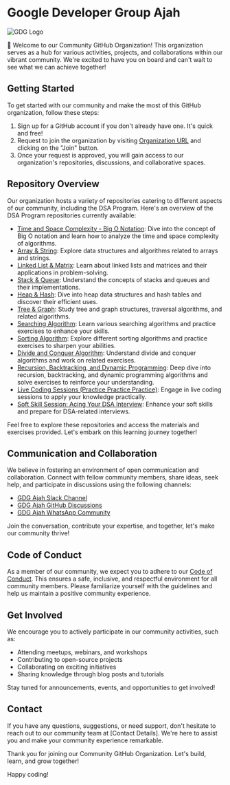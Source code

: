 # Google Developer Group Ajah

![GDG Logo]('/asset/logo.png')

👋 Welcome to our Community GitHub Organization! This organization serves as a hub for various activities, projects, and collaborations within our vibrant community. We're excited to have you on board and can't wait to see what we can achieve together!

## Getting Started

To get started with our community and make the most of this GitHub organization, follow these steps:

1. Sign up for a GitHub account if you don't already have one. It's quick and free!
1. Request to join the organization by visiting [Organization URL](https://github.com/GDG-Ajah) and clicking on the "Join" button.
1. Once your request is approved, you will gain access to our organization's repositories, discussions, and collaborative spaces.

## Repository Overview

Our organization hosts a variety of repositories catering to different aspects of our community, including the DSA Program. Here's an overview of the DSA Program repositories currently available:

- [Time and Space Complexity - Big O Notation](https://github.com/GDG-Ajah/Time-and-Space-Complexity--Big-O-Notation): Dive into the concept of Big O notation and learn how to analyze the time and space complexity of algorithms.
- [Array & String](https://github.com/GDG-Ajah/Arrays-and-String): Explore data structures and algorithms related to arrays and strings.
- [Linked List & Matrix](https://github.com/GDG-Ajah/Linked-List-and-Matrix): Learn about linked lists and matrices and their applications in problem-solving.
- [Stack & Queue](https://github.com/GDG-Ajah/Stack-and-Queue): Understand the concepts of stacks and queues and their implementations.
- [Heap & Hash](https://github.com/GDG-Ajah/Heap-and-Hash): Dive into heap data structures and hash tables and discover their efficient uses.
- [Tree & Graph](https://github.com/GDG-Ajah/Tree-and-Graph): Study tree and graph structures, traversal algorithms, and related algorithms.
- [Searching Algorithm](https://github.com/GDG-Ajah/Searching-Algorithm---Excercise): Learn various searching algorithms and practice exercises to enhance your skills.
- [Sorting Algorithm](https://github.com/GDG-Ajah/Sorting-Algorithm---Excercise): Explore different sorting algorithms and practice exercises to sharpen your abilities.
- [Divide and Conquer Algorithm](https://github.com/GDG-Ajah/Divide-and-Conquer-Algorithm---Excercise): Understand divide and conquer algorithms and work on related exercises.
- [Recursion, Backtracking, and Dynamic Programming](https://github.com/GDG-Ajah/Recursion-BackTracking-and-Dynamic-programming---Excercise): Deep dive into recursion, backtracking, and dynamic programming algorithms and solve exercises to reinforce your understanding.
- [Live Coding Sessions (Practice Practice Practice)](https://github.com/GDG-Ajah/Live-Coding-Sessions---Practice-Practice-Practice): Engage in live coding sessions to apply your knowledge practically.
- [Soft Skill Session: Acing Your DSA Interview](https://github.com/GDG-Ajah/Soft-Skill-Session---Acing-Your-DSA-Interview.-Competition-30mins): Enhance your soft skills and prepare for DSA-related interviews.

Feel free to explore these repositories and access the materials and exercises provided. Let's embark on this learning journey together!

## Communication and Collaboration

We believe in fostering an environment of open communication and collaboration. Connect with fellow community members, share ideas, seek help, and participate in discussions using the following channels:

- [GDG Ajah Slack Channel](https://gdgajah.slack.com/join/shared_invite/zt-1wg3udxzq-sHxFVrE_hF_H6NEsJmwhjg#/shared-invite/email)
- [GDG Ajah GitHub Discussions](https://github.com/orgs/GDG-Ajah/discussions)
- [GDG Ajah WhatsApp Community](https://chat.whatsapp.com/BPmDnFpcKyQGfAPKJJJIvi)

Join the conversation, contribute your expertise, and together, let's make our community thrive!

## Code of Conduct

As a member of our community, we expect you to adhere to our [Code of Conduct](). This ensures a safe, inclusive, and respectful environment for all community members. Please familiarize yourself with the guidelines and help us maintain a positive community experience.

## Get Involved

We encourage you to actively participate in our community activities, such as:

- Attending meetups, webinars, and workshops
- Contributing to open-source projects
- Collaborating on exciting initiatives
- Sharing knowledge through blog posts and tutorials

Stay tuned for announcements, events, and opportunities to get involved!

## Contact

If you have any questions, suggestions, or need support, don't hesitate to reach out to our community team at [Contact Details]. We're here to assist you and make your community experience remarkable.

Thank you for joining our Community GitHub Organization. Let's build, learn, and grow together!

Happy coding!
